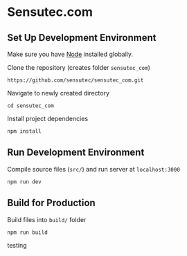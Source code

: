 # Sensutec.com

## Set Up Development Environment
Make sure you have [Node](https://nodejs.org/en/download/) installed globally.

Clone the repository (creates folder `sensutec_com`)
```
https://github.com/sensutec/sensutec_com.git
```

Navigate to newly created directory
```
cd sensutec_com
```

Install project dependencies
```
npm install
```

## Run Development Environment

Compile source files (`src/`) and run server at `localhost:3000`
```
npm run dev
```

## Build for Production

Build files into `build/` folder
```
npm run build
```  
testing